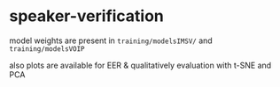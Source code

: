 # speaker-verification
model weights are present in `training/modelsIMSV/` and `training/modelsVOIP`

also plots are available for EER & qualitatively evaluation with t-SNE and PCA 
